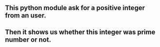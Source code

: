 ## This python module ask for a positive integer from an user.
## Then it shows us whether this integer was prime number or not.